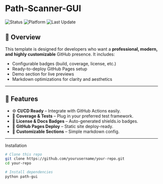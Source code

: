 # Path-Scanner-GUI

<img src="https://img.shields.io/badge/status-active-success?style=for-the-badge&#x26;logo=octocat&#x26;logoColor=white" alt="Status">
  <img src="https://img.shields.io/badge/platform-cross--platform-blue?style=for-the-badge&#x26;logo=linux&#x26;logoColor=white" alt="Platform">
  <img src="https://img.shields.io/badge/last--update-Oct%202025-orange?style=for-the-badge" alt="Last Update">
  
## 🧠 Overview
This template is designed for developers who want a **professional, modern, and highly customizable** GitHub presence. It includes:
- Configurable badges (build, coverage, license, etc.)
- Ready-to-deploy GitHub Pages setup
- Demo section for live previews
- Markdown optimizations for clarity and aesthetics

---

## 🧩 Features
- ⚙️ **CI/CD Ready** – Integrate with GitHub Actions easily.  
- 🧪 **Coverage & Tests** – Plug in your preferred test framework.  
- 🪪 **License & Docs Badges** – Auto-generated shields.io badges.  
- 🧱 **GitHub Pages Deploy** – Static site deploy-ready.  
- 🧭 **Customizable Sections** – Simple markdown config.  

---

Installation
```bash
# Clone this repo
git clone https://github.com/yourusername/your-repo.git
cd your-repo

# Install dependencies
python path-gui

